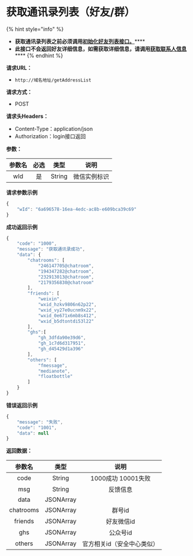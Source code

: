 # 获取通讯录列表（好友/群）

{% hint style="info" %}
* **获取通讯录列表之前必须调用**[**初始化好友列表接口。**](https://docs.wkteam.cn/api-wen-dang/kai-shi-kai-fa/huo-qu-yong-hu-ji-ben-xin-xi)\*\*\*\*
* **此接口不会返回好友详细信息，如需获取详细信息，请调用**[**获取联系人信息**](../deng-lu/huo-qu-lian-xi-ren-xin-xi.md)\*\*\*\*
{% endhint %}

**请求URL：**

* `http://域名地址/getAddressList`

**请求方式：**

* POST 

**请求头Headers：**

* Content-Type：application/json
* Authorization：login接口返回

**参数：**

| 参数名 | 必选 | 类型 | 说明 |
| :---: | :---: | :---: | :---: |
| wId | 是 | String | 微信实例标识 |

**请求参数示例**

```javascript
{
    "wId": "6a696578-16ea-4edc-ac8b-e609bca39c69"
}
```

**成功返回示例**

```javascript
{
    "code": "1000",
    "message": "获取通讯录成功",
    "data": {
        "chatrooms": [
            "246147705@chatroom",
            "194347282@chatroom",
            "232913013@chatroom",
            "2179356830@chatroom"
        ],
        "friends": [
            "weixin",
            "wxid_hzkv9806n62p22",
            "wxid_vy27e0ucnm9x22",
            "wxid_0e671x6mb8s412",
            "wxid_b5dtontdi53l22"
        ],
        "ghs":[
            "gh_3dfda90e39d6",
            "gh_1c7d6d317951",
            "gh_d45429d1a396"
        ],
        "others": [
            "fmessage",
            "medianote",
            "floatbottle"
        ]
    }
}
```

**错误返回示例**

```javascript
{
    "message": "失败",
    "code": "1001",
    "data": null
}
```

**返回数据：**

| 参数名 | 类型 | 说明 |
| :---: | :---: | :---: |
| code | String | 1000成功  10001失败 |
| msg | String | 反馈信息 |
| data | JSONArray |  |
|  chatrooms | JSONArray | 群号id  |
| friends | JSONArray | 好友微信id |
| ghs | JSONArray | 公众号id |
| others | JSONArray | 官方相关id（安全中心类似） |

